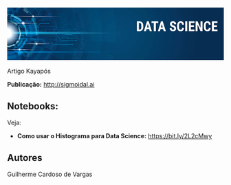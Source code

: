 <p align="center">
  <img src="/banner.png" >
</p>

Artigo Kayapós 

**Publicação:** http://sigmoidal.ai

## Notebooks:
Veja:

* **Como usar o Histograma para Data Science:** https://bit.ly/2L2cMwy


## Autores
Guilherme Cardoso de Vargas
